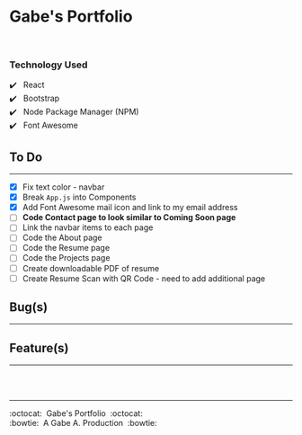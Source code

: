 # Gabe's Portfolio

<br />

### Technology Used

:heavy_check_mark:&nbsp;&nbsp; React <br />
:heavy_check_mark:&nbsp;&nbsp; Bootstrap <br />
:heavy_check_mark:&nbsp;&nbsp; Node Package Manager (NPM) <br />
:heavy_check_mark:&nbsp;&nbsp; Font Awesome <br />

## To Do

---

- [x] Fix text color - navbar
- [x] Break `App.js` into Components
- [x] Add Font Awesome mail icon and link to my email address
- [ ] **Code Contact page to look similar to Coming Soon page**
- [ ] Link the navbar items to each page
- [ ] Code the About page
- [ ] Code the Resume page
- [ ] Code the Projects page
- [ ] Create downloadable PDF of resume
- [ ] Create Resume Scan with QR Code - need to add additional page

## Bug(s)

---

## Feature(s)

---

<br/>
<br/>

---

:octocat:&nbsp;&nbsp;Gabe's Portfolio&nbsp;&nbsp;:octocat: <br/>
:bowtie:&nbsp;&nbsp;A Gabe A. Production&nbsp;&nbsp;:bowtie:
